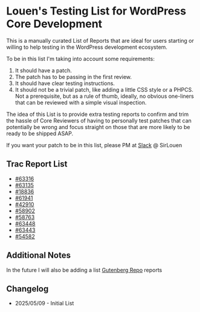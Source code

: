 # Louen's Testing List for WordPress Core Development

This is a manually curated List of Reports that are ideal for users starting or willing to help testing in the WordPress development ecosystem.

To be in this list I'm taking into account some requirements:
1. It should have a patch.
2. The patch has to be passing in the first review.
3. It should have clear testing instructions.
4. It should not be a trivial patch, like adding a little CSS style or a PHPCS. Not a prerequisite, but as a rule of thumb, ideally, no obvious one-liners that can be reviewed with a simple visual inspection.

The idea of this List is to provide extra testing reports to confirm and trim the hassle of Core Reviewers of having to personally test patches that can potentially be wrong and focus straight on those that are more likely to be ready to be shipped ASAP.

If you want your patch to be in this list, please PM at [Slack](https://make.wordpress.org/chat/) @ SirLouen
## Trac Report List 

- [#63316](https://core.trac.wordpress.org/ticket/63316)
- [#63135](https://core.trac.wordpress.org/ticket/63135)
- [#18836](https://core.trac.wordpress.org/ticket/18836)
- [#61941](https://core.trac.wordpress.org/ticket/61941)
- [#42910](https://core.trac.wordpress.org/ticket/42910)
- [#58902](https://core.trac.wordpress.org/ticket/58902)
- [#58763](https://core.trac.wordpress.org/ticket/58763)
- [#63448](https://core.trac.wordpress.org/ticket/63448)
- [#63443](https://core.trac.wordpress.org/ticket/63443)
- [#54582](https://core.trac.wordpress.org/ticket/54582)

## Additional Notes

In the future I will also be adding a list [Gutenberg Repo](https://github.com/WordPress/gutenberg/) reports

## Changelog

- 2025/05/09 - Initial List
